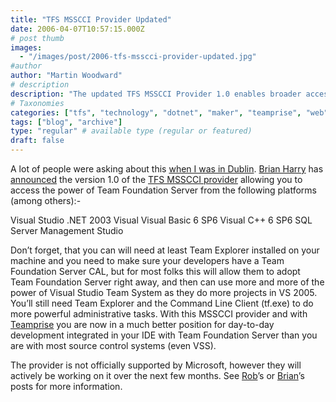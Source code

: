 ```yaml
---
title: "TFS MSSCCI Provider Updated"
date: 2006-04-07T10:57:15.000Z
# post thumb
images:
  - "/images/post/2006-tfs-msscci-provider-updated.jpg"
#author
author: "Martin Woodward"
# description
description: "The updated TFS MSSCCI Provider 1.0 enables broader access to Team Foundation Server from various IDEs, enhancing development workflows."
# Taxonomies
categories: ["tfs", "technology", "dotnet", "maker", "teamprise", "web", "personal"]
tags: ["blog", "archive"]
type: "regular" # available type (regular or featured)
draft: false
---
```

A lot of people were asking about this [when I was in Dublin](http://www.woodwardweb.com/vsts/000217.html).  [Brian Harry](http://blogs.msdn.com/bharry/default.aspx) has [announced](http://blogs.msdn.com/bharry/archive/2006/04/06/570305.aspx) the version 1.0 of the [TFS MSSCCI provider](http://www.microsoft.com/downloads/details.aspx?FamilyId=32202966-EF04-442F-8C5C-88BDF15F551C&displaylang=en) allowing you to access the power of Team Foundation Server from the following platforms (among others):-

Visual Studio .NET 2003
Visual Visual Basic 6 SP6 
Visual C++ 6 SP6 
SQL Server Management Studio

Don’t forget, that you can will need at least Team Explorer installed on your machine and you need to make sure your developers have a Team Foundation Server CAL, but for most folks this will allow them to adopt Team Foundation Server right away, and then can use more and more of the power of Visual Studio Team System as they do more projects in VS 2005.  You’ll still need Team Explorer and the Command Line Client (tf.exe) to do more powerful administrative tasks.  With this MSSCCI provider and with [Teamprise](http://www.teamprise.com/) you are now in a much better position for day-to-day development integrated in your IDE with Team Foundation Server than you are with most source control systems (even VSS).

The provider is not officially supported by Microsoft, however they will actively be working on it over the next few months.  See [Rob](http://blogs.msdn.com/robcaron/archive/2006/04/06/570317.aspx)’s or [Brian](http://blogs.msdn.com/bharry/archive/2006/04/06/570305.aspx)’s posts for more information.